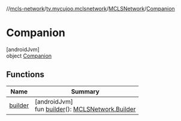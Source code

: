 //[mcls-network](../../../../index.md)/[tv.mycujoo.mclsnetwork](../../index.md)/[MCLSNetwork](../index.md)/[Companion](index.md)

# Companion

[androidJvm]\
object [Companion](index.md)

## Functions

| Name | Summary |
|---|---|
| [builder](builder.md) | [androidJvm]<br>fun [builder](builder.md)(): [MCLSNetwork.Builder](../-builder/index.md) |
